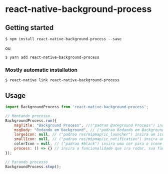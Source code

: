# react-native-background-process

## Getting started

`$ npm install react-native-background-process --save`

ou

`$ yarn add react-native-background-process`

### Mostly automatic installation

`$ react-native link react-native-background-process`

## Usage
```javascript
import BackgroundProcess from 'react-native-background-process';

// Montando processo.
BackgroundProcess.run({
    msgTitle: "Background Process", //("padrao Background Process") insira o titulo da notificação  
    msgBody: "Rodando em Background", // ("padrao Rodando em Background") insira o corpo da notificacao
    largeIcon: null, // ("padrao res/mipmap/ic_launcher") insira um icone grande para subustituir o icone padrao do app 
    smallIcon: null, // ("padrao res/mipmap/ic_notification") insira um icone pequeno para subustituir o icone padrao do app
    colorIcon = null, // ("padrao #black") insira uma cor para o icone pequeno 
    process: () => {} // insira a funcionalidade que ira rodar, sua função terá o tempo de 5 segundos para concluir e reiniciar.
});

// Parando processo
BackgroundProcess.stop();
```
